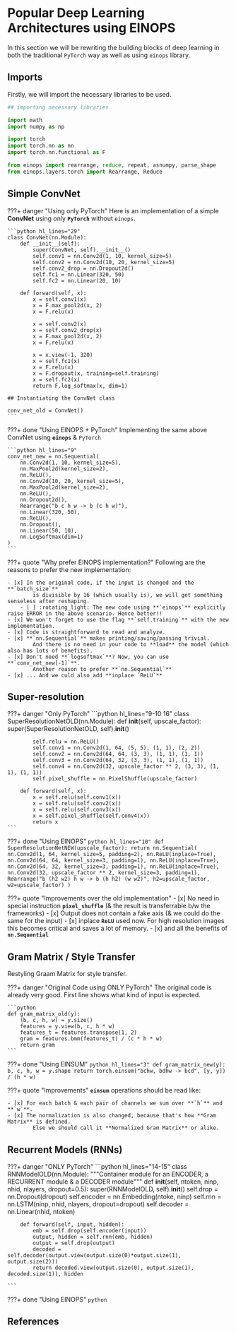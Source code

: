 # Popular Deep Learning Architectures using EINOPS

In this section we will be rewriting the building blocks of deep learning
in both the traditional `PyTorch` way as well as using `einops` library.

## Imports

Firstly, we will import the necessary libraries to be used.

```python hl_lines="10-11"
## importing necessary libraries

import math
import numpy as np

import torch
import torch.nn as nn
import torch.nn.functional as F

from einops import rearrange, reduce, repeat, asnumpy, parse_shape
from einops.layers.torch import Rearrange, Reduce
```

## Simple ConvNet

???+ danger "Using only PyTorch"
    Here is an implementation of a simple **ConvNet** using only **`PyTorch`**
    without `einops`.

    ```python hl_lines="29"
    class ConvNet(nn.Module):
        def __init__(self):
            super(ConvNet, self).__init__()
            self.conv1 = nn.Conv2d(1, 10, kernel_size=5)
            self.conv2 = nn.Conv2d(10, 20, kernel_size=5)
            self.conv2_drop = nn.Dropout2d()
            self.fc1 = nn.Linear(320, 50)
            self.fc2 = nn.Linear(20, 10)
            
        def forward(self, x):
            x = self.conv1(x)
            x = F.max_pool2d(x, 2)
            x = F.relu(x)
            
            x = self.conv2(x)
            x = self.conv2_drop(x)
            x = F.max_pool2d(x, 2)
            x = F.relu(x)

            x = x.view(-1, 320)
            x = self.fc1(x)
            x = F.relu(x)
            x = F.dropout(x, training=self.training)
            x = self.fc2(x)
            return F.log_softmax(x, dim=1)
    
    ## Instantiating the ConvNet class
       
    conv_net_old = ConvNet()
    ```

???+ done "Using EINOPS + PyTorch"
    Implementing the same above ConvNet using **`einops`** & `PyTorch`
    
    ```python hl_lines="9"
    conv_net_new = nn.Sequential(
        nn.Conv2d(1, 10, kernel_size=5),
        nn.MaxPool2d(kernel_size=2),
        nn.ReLU(),
        nn.Conv2d(10, 20, kernel_size=5),
        nn.MaxPool2d(kernel_size=2),
        nn.ReLU(),
        nn.Dropout2d(),
        Rearrange("b c h w -> b (c h w)"),
        nn.Linear(320, 50),
        nn.ReLU(),
        nn.Dropout(),
        nn.Linear(50, 10),
        nn.LogSoftmax(dim=1)
    )
    ```

???+ quote "Why prefer EINOPS implementation?"
    Following are the reasons to prefer the new implementation:

    - [x] In the original code, if the input is changed and the **`batch_size`** 
            is divisible by 16 (which usually is), we will get something senseless after reshaping.
        - [ ] :rotating_light: The new code using **`einops`** explicitly raise ERROR in the above scenario. Hence better!!
    - [x] We won't forget to use the flag **`self.training`** with the new implementation.
    - [x] Code is straightforward to read and analyze.
    - [x] **`nn.Sequential`** makes printing/saving/passing trivial. 
            And there is no need in your code to **load** the model (which also has lots of benefits).
    - [x] Don't need **`logsoftmax`**? Now, you can use **`conv_net_new[-1]`**. 
            Another reason to prefer **`nn.Sequential`**
    - [x] ... And we culd also add **inplace `ReLU`**


## Super-resolution

???+ danger "Only PyTorch"
    ```python hl_lines="9-10 16"
    class SuperResolutionNetOLD(nn.Module):
        def __init__(self, upscale_factor):
            super(SuperResolutionNetOLD, self).__init__()
            
            self.relu = nn.ReLU()
            self.conv1 = nn.Conv2d(1, 64, (5, 5), (1, 1), (2, 2))
            self.conv2 = nn.Conv2d(64, 64, (3, 3), (1, 1), (1, 1))
            self.conv3 = nn.Conv2d(64, 32, (3, 3), (1, 1), (1, 1))
            self.conv4 = nn.Conv2d(32, upscale_factor ** 2, (3, 3), (1, 1), (1, 1))
            self.pixel_shuffle = nn.PixelShuffle(upscale_factor)
        
        def forward(self, x):
            x = self.relu(self.conv1(x))
            x = self.relu(self.conv2(x))
            x = self.relu(self.conv3(x))
            x = self.pixel_shuffle(self.conv4(x))
            return x
    ```

???+ done "Using EINOPS"
    ```python hl_lines="10"
    def SuperResolutionNetNEW(upscale_factor):
        return nn.Sequential(
            nn.Conv2d(1, 64, kernel_size=5, padding=2),
            nn.ReLU(inplace=True),
            nn.Conv2d(64, 64, kernel_size=3, padding=1),
            nn.ReLU(inplace=True),
            nn.Conv2d(64, 32, kernel_size=3, padding=1),
            nn.ReLU(inplace=True),
            nn.Conv2d(32, upscale_factor ** 2, kernel_size=3, padding=1),
            Rearrange("b (h2 w2) h w -> b (h h2) (w w2)", h2=upscale_factor, w2=upscale_factor)
        )
    ```

???+ quote "Improvements over the old implementation"
    - [x] No need in special instruction **`pixel_shuffle`** (& the result is transferrable b/w the frameworks)
    - [x] Output does not contain a fake axis (& we could do the same for the input)
    - [x] inplace **`ReLU`** used now. For high resolution images this becomes critical
            and saves a lot of memory.
    - [x] and all the benefits of **`nn.Sequential`**

## Gram Matrix / Style Transfer

Restyling Graam Matrix for style transfer.

???+ danger "Original Code using ONLY PyTorch"
    The original code is already very good. First line shows what kind of input is expected.
    
    ```python
    def gram_matrix_old(y):
        (b, c, h, w) = y.size()
        features = y.view(b, c, h * w)
        features_t = features.transpose(1, 2)
        gram = features.bmm(features_t) / (c * h * w)
        return gram
    ```

???+ done "Using EINSUM"
    ```python hl_lines="3"
    def gram_matrix_new(y):
        b, c, h, w = y.shape
        return torch.einsum("bchw, bdhw -> bcd", [y, y]) / (h * w)
    ```

???+ quote "Improvements"
    **`einsum`** operations should be read like:

    - [x] For each batch & each pair of channels we sum over **`h`** and **`w`**.
    - [x] The normalization is also changed, because that's how **Gram Matrix** is defined.
            Else we should call it **Normalized Gram Matrix** or alike.


## Recurrent Models (RNNs)

???+ danger "ONLY PyTorch"
    ```python hl_lines="14-15"
    class RNNModelOLD(nn.Module):
        """Container module for an ENCODER, a RECURRENT module & a DECODER module"""
        def __init__(self, ntoken, ninp, nhid, nlayers, dropout=0.5):
            super(RNNModelOLD, self).__init__()
            self.drop = nn.Dropout(dropout)
            self.encoder = nn.Embedding(ntoke, ninp)
            self.rnn = nn.LSTM(ninp, nhid, nlayers, dropout=dropout)
            self.decoder = nn.Linear(nhid, ntoken)
        
        def forward(self, input, hidden):
            emb = self.drop(self.encoder(input))
            output, hidden = self.rnn(emb, hidden)
            output = self.drop(output)
            decoded = self.decoder(output.view(output.size(0)*output.size(1), output.size(2)))
            return decoded.view(output.size(0), output.size(1), decoded.size(1)), hidden

    ```


???+ done "Using EINOPS"
    ```python
    ```



## References

[^1]: http://einops.rocks/pytorch-examples.html
[^2]: https://github.com/arogozhnikov/einops
